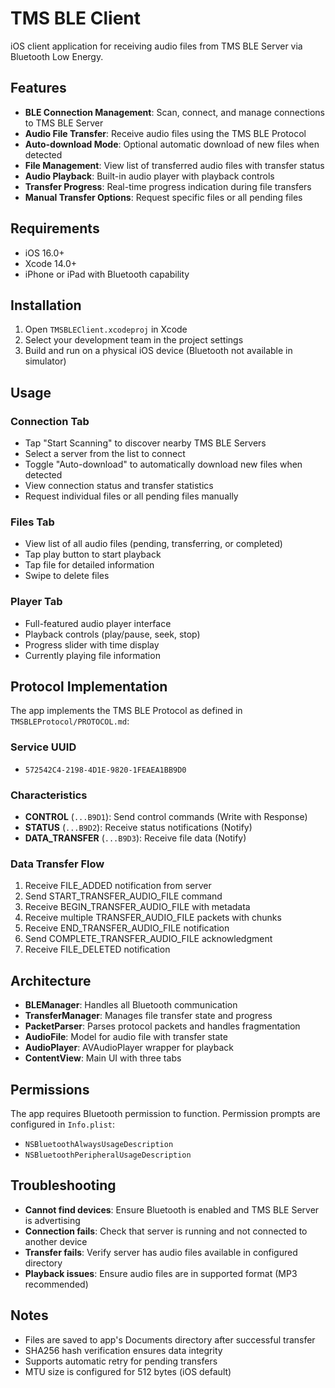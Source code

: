 # TMS BLE Client

iOS client application for receiving audio files from TMS BLE Server via Bluetooth Low Energy.

## Features

- **BLE Connection Management**: Scan, connect, and manage connections to TMS BLE Server
- **Audio File Transfer**: Receive audio files using the TMS BLE Protocol
- **Auto-download Mode**: Optional automatic download of new files when detected
- **File Management**: View list of transferred audio files with transfer status
- **Audio Playback**: Built-in audio player with playback controls
- **Transfer Progress**: Real-time progress indication during file transfers
- **Manual Transfer Options**: Request specific files or all pending files

## Requirements

- iOS 16.0+
- Xcode 14.0+
- iPhone or iPad with Bluetooth capability

## Installation

1. Open `TMSBLEClient.xcodeproj` in Xcode
2. Select your development team in the project settings
3. Build and run on a physical iOS device (Bluetooth not available in simulator)

## Usage

### Connection Tab
- Tap "Start Scanning" to discover nearby TMS BLE Servers
- Select a server from the list to connect
- Toggle "Auto-download" to automatically download new files when detected
- View connection status and transfer statistics
- Request individual files or all pending files manually

### Files Tab
- View list of all audio files (pending, transferring, or completed)
- Tap play button to start playback
- Tap file for detailed information
- Swipe to delete files

### Player Tab
- Full-featured audio player interface
- Playback controls (play/pause, seek, stop)
- Progress slider with time display
- Currently playing file information

## Protocol Implementation

The app implements the TMS BLE Protocol as defined in `TMSBLEProtocol/PROTOCOL.md`:

### Service UUID
- `572542C4-2198-4D1E-9820-1FEAEA1BB9D0`

### Characteristics
- **CONTROL** (`...B9D1`): Send control commands (Write with Response)
- **STATUS** (`...B9D2`): Receive status notifications (Notify)
- **DATA_TRANSFER** (`...B9D3`): Receive file data (Notify)

### Data Transfer Flow
1. Receive FILE_ADDED notification from server
2. Send START_TRANSFER_AUDIO_FILE command
3. Receive BEGIN_TRANSFER_AUDIO_FILE with metadata
4. Receive multiple TRANSFER_AUDIO_FILE packets with chunks
5. Receive END_TRANSFER_AUDIO_FILE notification
6. Send COMPLETE_TRANSFER_AUDIO_FILE acknowledgment
7. Receive FILE_DELETED notification

## Architecture

- **BLEManager**: Handles all Bluetooth communication
- **TransferManager**: Manages file transfer state and progress
- **PacketParser**: Parses protocol packets and handles fragmentation
- **AudioFile**: Model for audio file with transfer state
- **AudioPlayer**: AVAudioPlayer wrapper for playback
- **ContentView**: Main UI with three tabs

## Permissions

The app requires Bluetooth permission to function. Permission prompts are configured in `Info.plist`:
- `NSBluetoothAlwaysUsageDescription`
- `NSBluetoothPeripheralUsageDescription`

## Troubleshooting

- **Cannot find devices**: Ensure Bluetooth is enabled and TMS BLE Server is advertising
- **Connection fails**: Check that server is running and not connected to another device
- **Transfer fails**: Verify server has audio files available in configured directory
- **Playback issues**: Ensure audio files are in supported format (MP3 recommended)

## Notes

- Files are saved to app's Documents directory after successful transfer
- SHA256 hash verification ensures data integrity
- Supports automatic retry for pending transfers
- MTU size is configured for 512 bytes (iOS default)
